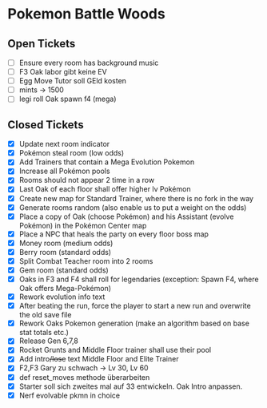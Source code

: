 # Pokemon Battle Woods

## Open Tickets
- [ ] Ensure every room has background music
- [ ] F3 Oak labor gibt keine EV
- [ ] Egg Move Tutor soll GEld kosten
- [ ] mints -> 1500
- [ ] legi roll Oak spawn f4 (mega)

## Closed Tickets
- [x] Update next room indicator
- [x] Pokémon steal room (low odds)
- [x] Add Trainers that contain a Mega Evolution Pokemon
- [x] Increase all Pokémon pools
- [x] Rooms should not appear 2 time in a row
- [x] Last Oak of each floor shall offer higher lv Pokémon
- [x] Create new map for Standard Trainer, where there is no fork in the way
- [x] Generate rooms random (also enable us to put a weight on the odds)
- [x] Place a copy of Oak (choose Pokémon) and his Assistant (evolve Pokémon) in the Pokémon Center map
- [x] Place a NPC that heals the party on every floor boss map
- [x] Money room (medium odds)
- [x] Berry room (standard odds)
- [x] Split Combat Teacher room into 2 rooms
- [x] Gem room (standard odds)
- [x] Oaks in F3 and F4 shall roll for legendaries (exception: Spawn F4, where Oak offers Mega-Pokémon)
- [x] Rework evolution info text
- [x] After beating the run, force the player to start a new run and overwrite the old save file
- [x] Rework Oaks Pokemon generation (make an algorithm based on base stat totals etc.)
- [x] Release Gen 6,7,8
- [x] Rocket Grunts and Middle Floor trainer shall use their pool
- [x] Add intro<s>/lose</s> text Middle Floor and Elite Trainer
- [x] F2,F3 Gary zu schwach -> Lv 30, Lv 60
- [x] def reset_moves methode überarbeiten
- [x] Starter soll sich zweites mal auf 33 entwickeln. Oak Intro anpassen.
- [x] Nerf evolvable pkmn in choice